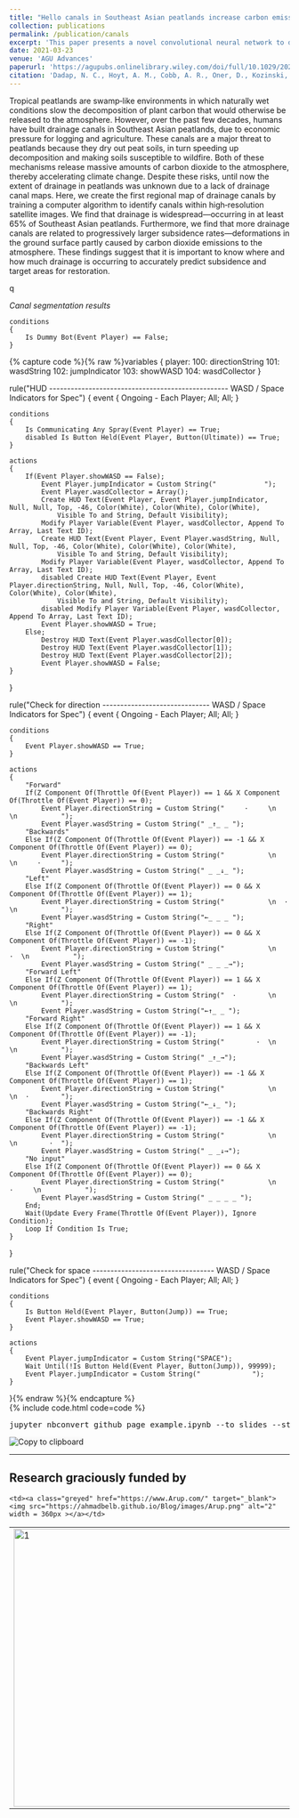 ```yaml
---
title: "Hello canals in Southeast Asian peatlands increase carbon emissions"
collection: publications
permalink: /publication/canals
excerpt: 'This paper presents a novel convolutional neural network to detect canals and study the effect of canals on land subsidence.'
date: 2021-03-23
venue: 'AGU Advances'
paperurl: 'https://agupubs.onlinelibrary.wiley.com/doi/full/10.1029/2020AV000321'
citation: 'Dadap, N. C., Hoyt, A. M., Cobb, A. R., Oner, D., Kozinski, M., Fua, P. V., <b>Rao, K.</b>, Harvey, C. F., & Konings, A. G. (2021). Drainage Canals in Southeast Asian Peatlands Increase Carbon Emissions. AGU Advances, 2(1), e2020AV000321. https://doi.org/10.1029/2020AV000321'
---
```


Tropical peatlands are swamp‐like environments in which naturally wet conditions slow the decomposition of plant carbon that would otherwise be released to the atmosphere. However, over the past few decades, humans have built drainage canals in Southeast Asian peatlands, due to economic pressure for logging and agriculture. These canals are a major threat to peatlands because they dry out peat soils, in turn speeding up decomposition and making soils susceptible to wildfire. Both of these mechanisms release massive amounts of carbon dioxide to the atmosphere, thereby accelerating climate change. Despite these risks, until now the extent of drainage in peatlands was unknown due to a lack of drainage canal maps. Here, we create the first regional map of drainage canals by training a computer algorithm to identify canals within high‐resolution satellite images. We find that drainage is widespread—occurring in at least 65% of Southeast Asian peatlands. Furthermore, we find that more drainage canals are related to progressively larger subsidence rates—deformations in the ground surface partly caused by carbon dioxide emissions to the atmosphere. These findings suggest that it is important to know where and how much drainage is occurring to accurately predict subsidence and target areas for restoration.

q


_Canal segmentation results_
```
conditions
{
    Is Dummy Bot(Event Player) == False;
}
```

{% capture code %}{% raw %}variables
{
    player:
        100: directionString
        101: wasdString
        102: jumpIndicator
        103: showWASD
        104: wasdCollector
}

rule("HUD -------------------------------------------------- WASD / Space Indicators for Spec")
{
    event
    {
        Ongoing - Each Player;
        All;
        All;
    }

    conditions
    {
        Is Communicating Any Spray(Event Player) == True;
        disabled Is Button Held(Event Player, Button(Ultimate)) == True;
    }

    actions
    {
        If(Event Player.showWASD == False);
            Event Player.jumpIndicator = Custom String("            ");
            Event Player.wasdCollector = Array();
            Create HUD Text(Event Player, Event Player.jumpIndicator, Null, Null, Top, -46, Color(White), Color(White), Color(White),
                Visible To and String, Default Visibility);
            Modify Player Variable(Event Player, wasdCollector, Append To Array, Last Text ID);
            Create HUD Text(Event Player, Event Player.wasdString, Null, Null, Top, -46, Color(White), Color(White), Color(White),
                Visible To and String, Default Visibility);
            Modify Player Variable(Event Player, wasdCollector, Append To Array, Last Text ID);
            disabled Create HUD Text(Event Player, Event Player.directionString, Null, Null, Top, -46, Color(White), Color(White), Color(White),
                Visible To and String, Default Visibility);
            disabled Modify Player Variable(Event Player, wasdCollector, Append To Array, Last Text ID);
            Event Player.showWASD = True;
        Else;
            Destroy HUD Text(Event Player.wasdCollector[0]);
            Destroy HUD Text(Event Player.wasdCollector[1]);
            Destroy HUD Text(Event Player.wasdCollector[2]);
            Event Player.showWASD = False;
    }
}

rule("Check for direction ------------------------------ WASD / Space Indicators for Spec")
{
    event
    {
        Ongoing - Each Player;
        All;
        All;
    }

    conditions
    {
        Event Player.showWASD == True;
    }

    actions
    {
        "Forward"
        If(Z Component Of(Throttle Of(Event Player)) == 1 && X Component Of(Throttle Of(Event Player)) == 0);
            Event Player.directionString = Custom String("     ·     \n           \n           ");
            Event Player.wasdString = Custom String(" _↑_ _ ");
        "Backwards"
        Else If(Z Component Of(Throttle Of(Event Player)) == -1 && X Component Of(Throttle Of(Event Player)) == 0);
            Event Player.directionString = Custom String("           \n           \n     ·     ");
            Event Player.wasdString = Custom String(" _ _↓_ ");
        "Left"
        Else If(Z Component Of(Throttle Of(Event Player)) == 0 && X Component Of(Throttle Of(Event Player)) == 1);
            Event Player.directionString = Custom String("           \n  ·        \n           ");
            Event Player.wasdString = Custom String("←_ _ _ ");
        "Right"
        Else If(Z Component Of(Throttle Of(Event Player)) == 0 && X Component Of(Throttle Of(Event Player)) == -1);
            Event Player.directionString = Custom String("           \n        ·  \n           ");
            Event Player.wasdString = Custom String(" _ _ _→");
        "Forward Left"
        Else If(Z Component Of(Throttle Of(Event Player)) == 1 && X Component Of(Throttle Of(Event Player)) == 1);
            Event Player.directionString = Custom String("  ·        \n           \n           ");
            Event Player.wasdString = Custom String("←↑_ _ ");
        "Forward Right"
        Else If(Z Component Of(Throttle Of(Event Player)) == 1 && X Component Of(Throttle Of(Event Player)) == -1);
            Event Player.directionString = Custom String("        ·  \n           \n           ");
            Event Player.wasdString = Custom String(" _↑_→");
        "Backwards Left"
        Else If(Z Component Of(Throttle Of(Event Player)) == -1 && X Component Of(Throttle Of(Event Player)) == 1);
            Event Player.directionString = Custom String("           \n           \n  ·        ");
            Event Player.wasdString = Custom String("←_↓_ ");
        "Backwards Right"
        Else If(Z Component Of(Throttle Of(Event Player)) == -1 && X Component Of(Throttle Of(Event Player)) == -1);
            Event Player.directionString = Custom String("           \n           \n        ·  ");
            Event Player.wasdString = Custom String(" _ _↓→");
        "No input"
        Else If(Z Component Of(Throttle Of(Event Player)) == 0 && X Component Of(Throttle Of(Event Player)) == 0);
            Event Player.directionString = Custom String("           \n     ·     \n           ");
            Event Player.wasdString = Custom String(" _ _ _ _ ");
        End;
        Wait(Update Every Frame(Throttle Of(Event Player)), Ignore Condition);
        Loop If Condition Is True;
    }
}

rule("Check for space ---------------------------------- WASD / Space Indicators for Spec")
{
    event
    {
        Ongoing - Each Player;
        All;
        All;
    }

    conditions
    {
        Is Button Held(Event Player, Button(Jump)) == True;
        Event Player.showWASD == True;
    }

    actions
    {
        Event Player.jumpIndicator = Custom String("SPACE");
        Wait Until(!Is Button Held(Event Player, Button(Jump)), 99999);
        Event Player.jumpIndicator = Custom String("             ");
    }
}{% endraw %}{% endcapture %}  
{% include code.html code=code %}

<div class="highlight-default notranslate"><div class="highlight"><pre id="codecell1"><span></span><span class="n">jupyter</span> <span class="n">nbconvert</span> <span class="n">github_page_example</span><span class="o">.</span><span class="n">ipynb</span> <span class="o">--</span><span class="n">to</span> <span class="n">slides</span> <span class="o">--</span><span class="n">stdout</span> <span class="o">&gt;</span> <span class="n">index</span><span class="o">.</span><span class="n">html</span>
</pre><a class="copybtn o-tooltip--left" style="background-color: rgb(250, 250, 250)" data-tooltip="Copy" data-clipboard-target="#codecell1">
      <img src="https://ahmadbelb.github.io/Blog/images/copy-button.svg" alt="Copy to clipboard">
    </a></div>
</div>

<style>
table, tr, td ,th{
   border: none!important;
}
</style>

<hr>
<body class="sponsored">

<h2 class="centered"> Research graciously funded by</h2>

<table >
  <tr >
    <td ><a class="greyed" href="https://www.eng.ed.ac.uk/" target="_blank"> <img src="https://ahmadbelb.github.io/Blog/images/ed.png"  alt="1" width = 500px ></a></td>

    <td><a class="greyed" href="https://www.Arup.com/" target="_blank"><img src="https://ahmadbelb.github.io/Blog/images/Arup.png" alt="2" width = 360px ></a></td>
 <td><a class="greyed" href="https://www.transport.gov.scot/" target="_blank"><img src="https://ahmadbelb.github.io/Blog/images/scot.png" alt="2" width = 400px ></a></td>
   </tr> 
   <tr>
    

     
  </tr>
</table>
</body>

